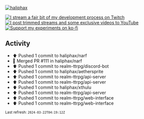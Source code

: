 [![haliphax](https://pbs.twimg.com/profile_banners/458808076/1545597092/1500x500)](https://haliphax.dev)

[![I stream a fair bit of my development process on Twitch](https://img.shields.io/twitch/status/haliphax?logo=twitch&style=for-the-badge)](https://twitch.tv/haliphax) &nbsp; [![I post trimmed streams and some exclusive videos to YouTube](https://img.shields.io/badge/youtube-watch-f00?logo=youtube&style=for-the-badge)](https://youtube.com/haliphaxyt) &nbsp; [![Support my experiments on ko-fi](https://img.shields.io/badge/kofi-support-ff5e5b?logo=ko-fi&style=for-the-badge)](https://ko-fi.com/haliphax)

## Activity

* ⬆️ Pushed 1 commit to haliphax/narf
* 🎉 Merged PR #111 in haliphax/narf
* ⬆️ Pushed 1 commit to realm-ttrpg/discord-bot
* ⬆️ Pushed 1 commit to haliphax/aethersprite
* ⬆️ Pushed 1 commit to realm-ttrpg/api-server
* ⬆️ Pushed 1 commit to realm-ttrpg/api-server
* ⬆️ Pushed 1 commit to haliphax/xthulu
* ⬆️ Pushed 1 commit to realm-ttrpg/api-server
* ⬆️ Pushed 1 commit to realm-ttrpg/web-interface
* ⬆️ Pushed 1 commit to realm-ttrpg/web-interface

<small>Last refresh: `2024-03-22T04:19:12Z`</small>
